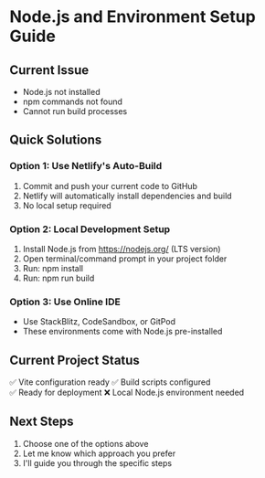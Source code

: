 # Node.js and Environment Setup Guide

## Current Issue
- Node.js not installed
- npm commands not found
- Cannot run build processes

## Quick Solutions

### Option 1: Use Netlify's Auto-Build
1. Commit and push your current code to GitHub
2. Netlify will automatically install dependencies and build
3. No local setup required

### Option 2: Local Development Setup
1. Install Node.js from https://nodejs.org/ (LTS version)
2. Open terminal/command prompt in your project folder
3. Run: npm install
4. Run: npm run build

### Option 3: Use Online IDE
- Use StackBlitz, CodeSandbox, or GitPod
- These environments come with Node.js pre-installed

## Current Project Status
✅ Vite configuration ready
✅ Build scripts configured  
✅ Ready for deployment
❌ Local Node.js environment needed

## Next Steps
1. Choose one of the options above
2. Let me know which approach you prefer
3. I'll guide you through the specific steps
